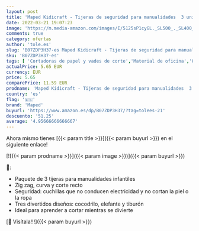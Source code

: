 ```yaml
---
layout: post
title: 'Maped Kidicraft - Tijeras de seguridad para manualidades  3 unidades  en zigzag  curvas y corte recto  MAPED 981727'
date: 2022-03-21 19:07:23
image: 'https://m.media-amazon.com/images/I/5125sP1cyGL._SL500_._SL400_.jpg'
comments: true
category: ofertas
author: 'tole.es'
slug: 'B07ZDP3H37-es Maped Kidicraft - Tijeras de seguridad para manualidades 3...'
sku: 'B07ZDP3H37-es'
tags: [ 'Cortadoras de papel y vades de corte','Material de oficina','Oficina y papelería','Tijeras','maped','tijeras', ]
actualPrice: 5.65 EUR
currency: EUR
price: 5.65
comparePrice: 11.59 EUR
prodname: 'Maped Kidicraft - Tijeras de seguridad para manualidades  3 unidades  en zigzag  curvas y corte recto  MAPED 981727'
country: 'es'
flag: '🇪🇸'
brand: 'Maped'
buyurl: 'https://www.amazon.es/dp/B07ZDP3H37/?tag=tolees-21'
descuento: '51.25'
average: '4.95666666666667'
---
```


Ahora mismo tienes [{{< param title >}}]({{< param buyurl >}}) en el siguiente enlace!

[![{{< param prodname >}}]({{< param image >}})]({{< param buyurl >}})

🔎:

- Paquete de 3 tijeras para manualidades infantiles
- Zig zag, curva y corte recto
- Seguridad: cuchillas que no conducen electricidad y no cortan la piel o la ropa
- Tres divertidos diseños: cocodrilo, elefante y tiburón
- Ideal para aprender a cortar mientras se divierte

[🛒 Visítala!!!]({{< param buyurl >}})
